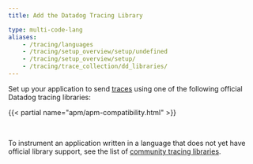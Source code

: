 ```yaml
---
title: Add the Datadog Tracing Library

type: multi-code-lang
aliases:
    - /tracing/languages
    - /tracing/setup_overview/setup/undefined
    - /tracing/setup_overview/setup/
    - /tracing/trace_collection/dd_libraries/
---
```


Set up your application to send [traces][1] using one of the following official Datadog tracing libraries:

{{< partial name="apm/apm-compatibility.html" >}}

<br>

To instrument an application written in a language that does not yet have official library support, see the list of [community tracing libraries][2].



[1]: /tracing/glossary/#trace
[2]: /developers/community/libraries/#apm-tracing-client-libraries

